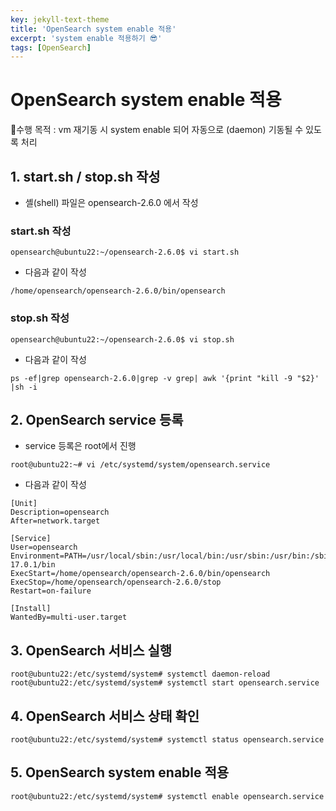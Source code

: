 ```yaml
---
key: jekyll-text-theme
title: 'OpenSearch system enable 적용'
excerpt: 'system enable 적용하기 😎'
tags: [OpenSearch]
---
```




# OpenSearch system enable 적용

🎯수행 목적 : vm 재기동 시 system enable 되어 자동으로 (daemon) 기동될 수 있도록 처리



## 1. start.sh / stop.sh 작성

* 셸(shell) 파일은 opensearch-2.6.0 에서 작성

### start.sh 작성

```
opensearch@ubuntu22:~/opensearch-2.6.0$ vi start.sh
```

* 다음과 같이 작성

```
/home/opensearch/opensearch-2.6.0/bin/opensearch
```

### stop.sh 작성

```
opensearch@ubuntu22:~/opensearch-2.6.0$ vi stop.sh
```

* 다음과 같이 작성

```
ps -ef|grep opensearch-2.6.0|grep -v grep| awk '{print "kill -9 "$2}' |sh -i
```

## 2. OpenSearch service 등록

- service 등록은 root에서 진행

```
root@ubuntu22:~# vi /etc/systemd/system/opensearch.service
```

* 다음과 같이 작성

```
[Unit]
Description=opensearch
After=network.target

[Service]
User=opensearch
Environment=PATH=/usr/local/sbin:/usr/local/bin:/usr/sbin:/usr/bin:/sbin:/bin:/snap/bin:/home/opensearch/jdk-17.0.1/bin  
ExecStart=/home/opensearch/opensearch-2.6.0/bin/opensearch  
ExecStop=/home/opensearch/opensearch-2.6.0/stop  
Restart=on-failure

[Install]
WantedBy=multi-user.target
```

## 3. OpenSearch 서비스 실행

```
root@ubuntu22:/etc/systemd/system# systemctl daemon-reload 
root@ubuntu22:/etc/systemd/system# systemctl start opensearch.service 
```

 

## 4. OpenSearch 서비스 상태 확인

```
root@ubuntu22:/etc/systemd/system# systemctl status opensearch.service
```

## 5. OpenSearch system enable 적용

```
root@ubuntu22:/etc/systemd/system# systemctl enable opensearch.service 
```